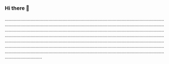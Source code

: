 ### Hi there 👋

.................................................................................................................................................................................................................................................................................................................................................................................................................................................................................................................................................................................................................................................................................................................................................................................................................................................................................................................................